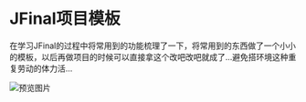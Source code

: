# JFinal项目模板


在学习JFinal的过程中将常用到的功能梳理了一下，将常用到的东西做了一个小小的模板，以后再做项目的时候可以直接拿这个改吧改吧就成了...避免搭环境这种重复劳动的体力活...




![预览图片](https://github.com/CC11001100/JFinalProjectTemplate/blob/master/%E7%9B%B8%E5%85%B3%E6%96%87%E6%A1%A3/JFinal%E9%A1%B9%E7%9B%AE%E6%A8%A1%E6%9D%BF%E6%88%AA%E5%9B%BE.png)

